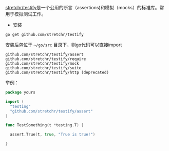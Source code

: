 [stretchr/testify](https://github.com/stretchr/testify)是一个公用的断言（assertions)和模拟（mocks）的标准库。常用于模拟测试工作。

* 安装

```
go get github.com/stretchr/testify
```

安装后包位于 `~/go/src` 目录下，则go代码可以直接import

```
github.com/stretchr/testify/assert
github.com/stretchr/testify/require
github.com/stretchr/testify/mock
github.com/stretchr/testify/suite
github.com/stretchr/testify/http (deprecated)
```

举例：

```go
package yours

import (
  "testing"
  "github.com/stretchr/testify/assert"
)

func TestSomething(t *testing.T) {

  assert.True(t, true, "True is true!")

}
```